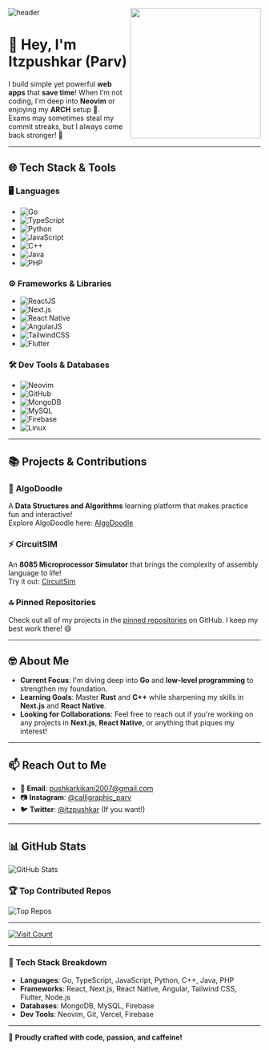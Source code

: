 ![header](https://capsule-render.vercel.app/api?type=Waving&color=11ccff&height=150&section=header&text=😃%20Itzpushkar&fontSize=90&fontColor=ffffff)
<img align="right" height="260px" src="https://i.redd.it/zfb2z53pgcp31.jpg" />

# 🚀 Hey, I'm **Itzpushkar** (Parv)
I build simple yet powerful **web apps** that **save time**! When I’m not coding, I'm deep into **Neovim** or enjoying my **ARCH** setup 💪.  
Exams may sometimes steal my commit streaks, but I always come back stronger! 💯

---

## 🌐 **Tech Stack & Tools**

### 🖥️ **Languages**
- ![Go](https://img.shields.io/badge/Go-00add8?style=for-the-badge&logo=go&logoColor=white)
- ![TypeScript](https://img.shields.io/badge/TypeScript-007acc?style=for-the-badge&logo=typescript&logoColor=white)
- ![Python](https://img.shields.io/badge/Python-3776ab?style=for-the-badge&logo=python&logoColor=white)
- ![JavaScript](https://img.shields.io/badge/JavaScript-f7df1e?style=for-the-badge&logo=javascript&logoColor=black)
- ![C++](https://img.shields.io/badge/C++-00599c?style=for-the-badge&logo=c%2B%2B&logoColor=white)
- ![Java](https://img.shields.io/badge/Java-e34f26?style=for-the-badge&logo=openjdk&logoColor=white)
- ![PHP](https://img.shields.io/badge/PHP-777BB4?style=for-the-badge&logo=php&logoColor=white)

### ⚙️ **Frameworks & Libraries**
- ![ReactJS](https://img.shields.io/badge/ReactJS-61dafb?style=for-the-badge&logo=react&logoColor=black)
- ![Next.js](https://img.shields.io/badge/Next.js-000000?style=for-the-badge&logo=next.js&logoColor=white)
- ![React Native](https://img.shields.io/badge/React_Native-61dafb?style=for-the-badge&logo=react-native&logoColor=black)
- ![AngularJS](https://img.shields.io/badge/AngularJS-e23237?style=for-the-badge&logo=angularjs&logoColor=white)
- ![TailwindCSS](https://img.shields.io/badge/Tailwind%20CSS-38B2AC?style=for-the-badge&logo=tailwindcss&logoColor=white)
- ![Flutter](https://img.shields.io/badge/Flutter-02569b?style=for-the-badge&logo=flutter&logoColor=white)

### 🛠️ **Dev Tools & Databases**
- ![Neovim](https://img.shields.io/badge/Neovim-57a143?style=for-the-badge&logo=nvim&logoColor=white)
- ![GitHub](https://img.shields.io/badge/GitHub-181717?style=for-the-badge&logo=github&logoColor=white)
- ![MongoDB](https://img.shields.io/badge/MongoDB-47A248?style=for-the-badge&logo=mongodb&logoColor=white)
- ![MySQL](https://img.shields.io/badge/MySQL-00758f?style=for-the-badge&logo=mysql&logoColor=white)
- ![Firebase](https://img.shields.io/badge/Firebase-ffca28?style=for-the-badge&logo=firebase&logoColor=black)
- ![Linux](https://img.shields.io/badge/Linux-FCC624?style=for-the-badge&logo=linux&logoColor=black)

---

## 📚 **Projects & Contributions**

### 🚀 **AlgoDoodle**  
A **Data Structures and Algorithms** learning platform that makes practice fun and interactive!  
Explore AlgoDoodle here: [AlgoDoodle](https://algodoodle.vercel.app/)

### ⚡ **CircuitSIM**  
An **8085 Microprocessor Simulator** that brings the complexity of assembly language to life!  
Try it out: [CircuitSim](https://circuit-sim.vercel.app/)

### 🔝 **Pinned Repositories**  
Check out all of my projects in the [pinned repositories](https://github.com/Itzpushkar) on GitHub. I keep my best work there! 😄

---

## 🤓 **About Me**
- **Current Focus**: I'm diving deep into **Go** and **low-level programming** to strengthen my foundation.
- **Learning Goals**: Master **Rust** and **C++** while sharpening my skills in **Next.js** and **React Native**.
- **Looking for Collaborations**: Feel free to reach out if you're working on any projects in **Next.js**, **React Native**, or anything that piques my interest!

---

## 📫 **Reach Out to Me**
- 📧 **Email**: [pushkarkikani2007@gmail.com](mailto:pushkarkikani2007@gmail.com)
- 📷 **Instagram**: [@calligraphic_parv](https://www.instagram.com/calligraphic_parv)
- 🐦 **Twitter**: [@itzpushkar](https://twitter.com/itzpushkar) (If you want!)

---

## 📊 **GitHub Stats**

![GitHub Stats](https://github-readme-stats.vercel.app/api?username=Itzpushkar&theme=dark&hide_border=false&include_all_commits=false&count_private=false)

### 🏆 **Top Contributed Repos**
![Top Repos](https://github-contributor-stats.vercel.app/api?username=Itzpushkar&limit=5&theme=dark&combine_all_yearly_contributions=true)

---

[![Visit Count](https://visitcount.itsvg.in/api?id=Itzpushkar&icon=0&color=0)](https://visitcount.itsvg.in)

---

### 🔧 **Tech Stack Breakdown**
- **Languages**: Go, TypeScript, JavaScript, Python, C++, Java, PHP
- **Frameworks**: React, Next.js, React Native, Angular, Tailwind CSS, Flutter, Node.js
- **Databases**: MongoDB, MySQL, Firebase
- **Dev Tools**: Neovim, Git, Vercel, Firebase

---

🎉 **Proudly crafted with code, passion, and caffeine!**
